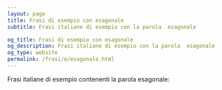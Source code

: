 ```yaml
---
layout: page
title: Frasi di esempio con esagonale 
subtitle: Frasi italiane di esempio con la parola  esagonale

og_title: Frasi di esempio con esagonale 
og_description: Frasi italiane di esempio con la parola  esagonale
og_type: website
permalink: /frasi/e/esagonale.html
---
```


Frasi italiane di esempio contenenti la parola esagonale:


